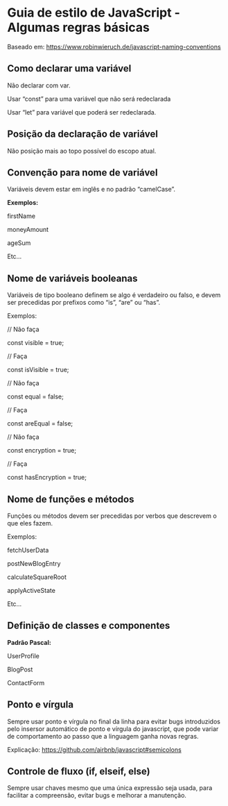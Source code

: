 # Guia de estilo de JavaScript - Algumas regras básicas
Baseado em: https://www.robinwieruch.de/javascript-naming-conventions

## Como declarar uma variável

Não declarar com var.

Usar “const” para uma variável que não será redeclarada

Usar “let” para variável que poderá ser redeclarada.

## Posição da declaração de variável

Não posição mais ao topo possível do escopo atual.

## Convenção para nome de variável

Variáveis devem estar em inglês e no padrão “camelCase”.

**Exemplos:**

firstName

moneyAmount

ageSum

Etc…

## Nome de variáveis booleanas

Variáveis de tipo booleano definem se algo é verdadeiro ou falso, e devem ser precedidas por prefixos como “is”, “are” ou “has”.

Exemplos:

// Não faça

const visible = true;

 // Faça
 
const isVisible = true;

 // Não faça
 
const equal = false;

 // Faça
 
const areEqual = false;

 // Não faça
 
const encryption = true;

 // Faça
 
const hasEncryption = true;



## Nome de funções e métodos

Funções ou métodos devem ser precedidas por verbos que descrevem o que eles fazem.

Exemplos:

fetchUserData

postNewBlogEntry

calculateSquareRoot

applyActiveState

Etc…

## Definição de classes e componentes

**Padrão Pascal:**

UserProfile

BlogPost

ContactForm

## Ponto e vírgula

Sempre usar ponto e vírgula no final da linha para evitar bugs introduzidos pelo insersor automático de ponto e vírgula do javascript, que pode variar de comportamento ao passo que a linguagem ganha novas regras.

Explicação: https://github.com/airbnb/javascript#semicolons

## Controle de fluxo (if, elseif, else)

Sempre usar chaves mesmo que uma única expressão seja usada, para facilitar a compreensão, evitar bugs e melhorar a manutenção.
